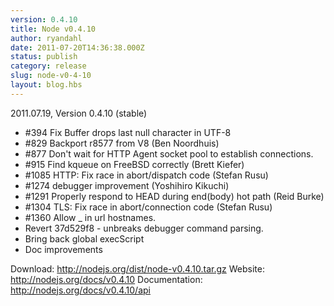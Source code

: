 ```yaml
---
version: 0.4.10
title: Node v0.4.10
author: ryandahl
date: 2011-07-20T14:36:38.000Z
status: publish
category: release
slug: node-v0-4-10
layout: blog.hbs
---
```


2011.07.19, Version 0.4.10 (stable)
<ul><li>#394 Fix Buffer drops last null character in UTF-8
<li>#829 Backport r8577 from V8 (Ben Noordhuis)
<li>#877 Don't wait for HTTP Agent socket pool to establish connections.
<li>#915 Find kqueue on FreeBSD correctly (Brett Kiefer) 
<li>#1085 HTTP: Fix race in abort/dispatch code (Stefan Rusu)
<li>#1274 debugger improvement (Yoshihiro Kikuchi)
<li>#1291 Properly respond to HEAD during end(body) hot path (Reid Burke)
<li>#1304 TLS: Fix race in abort/connection code (Stefan Rusu)
<li>#1360 Allow _ in url hostnames.
<li>Revert 37d529f8 - unbreaks debugger command parsing.
<li>Bring back global execScript
<li>Doc improvements</ul>

Download: <a href="http://nodejs.org/dist/node-v0.4.10.tar.gz">http://nodejs.org/dist/node-v0.4.10.tar.gz</a>
Website: <a href="http://nodejs.org/docs/v0.4.10">http://nodejs.org/docs/v0.4.10</a>
Documentation: <a href="http://nodejs.org/docs/v0.4.10/api">http://nodejs.org/docs/v0.4.10/api</a>
